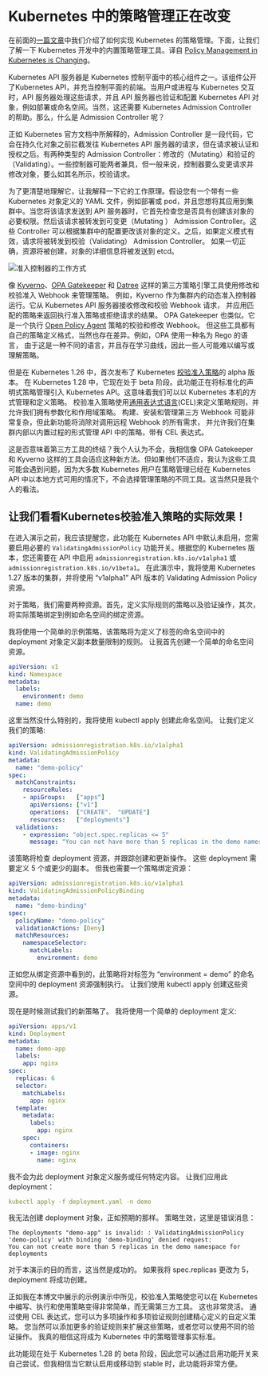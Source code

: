 # Kubernetes 中的策略管理正在改变

在前面的[一篇文章](https://yylives.cc/2023/09/10/7-steps-to-highly-effective-kubernetes-policies/)中我们介绍了如何实现 Kubernetes 的策略管理。下面，让我们了解一下 Kubernetes 开发中的内置策略管理工具。译自 [Policy Management in Kubernetes is Changing](https://eminalemdar.medium.com/policy-management-in-kubernetes-is-changing-9d4808f548a0)。

Kubernetes API 服务器是 Kubernetes 控制平面中的核心组件之一。该组件公开了Kubernetes API，并充当控制平面的前端。当用户或进程与 Kubernetes 交互时，API 服务器处理这些请求，并且 API 服务器也验证和配置 Kubernetes API 对象，例如部署或命名空间。当然，这还需要 Kubernetes Admission Controller 的帮助。那么，什么是 Admission Controller 呢？

正如 Kubernetes 官方文档中所解释的，Admission Controller 是一段代码，它会在持久化对象之前拦截发往 Kubernetes API 服务器的请求，但在请求被认证和授权之后。有两种类型的 Admission Controller：修改的（Mutating）和验证的（Validating）。一些控制器可能两者兼具，但一般来说，控制器要么变更请求并修改对象，要么如其名所示，校验请求。

为了更清楚地理解它，让我解释一下它的工作原理。假设您有一个带有一些 Kubernetes 对象定义的 YAML 文件，例如部署或 pod，并且您想将其应用到集群中。当您将该请求发送到 API 服务器时，它首先检查您是否具有创建该对象的必要权限。然后该请求被转发到可变更（Mutating ） Admission Controller。这些 Controller 可以根据集群中的配置更改该对象的定义。之后，如果定义模式有效，请求将被转发到校验（Validating） Admission Controller。 如果一切正确，资源将被创建，对象的详细信息将被发送到 etcd。

![准入控制器的工作方式](https://miro.medium.com/v2/resize:fit:828/format:webp/1*ysfawao2_9xTZYsWr_HztQ.png)

像 [Kyverno](https://kyverno.io/)、[OPA Gatekeeper](https://open-policy-agent.github.io/gatekeeper/website/) 和 [Datree](https://www.datree.io/) 这样的第三方策略引擎工具使用修改和校验准入 Webhook 来管理策略。 例如，Kyverno 作为集群内的动态准入控制器运行。它从 Kubernetes API 服务器接收修改和校验 Webhook 请求， 并应用匹配的策略来返回执行准入策略或拒绝请求的结果。 OPA Gatekeeper 也类似。它是一个执行 [Open Policy Agent](https://www.openpolicyagent.org/) 策略的校验和修改 Webhook。 但这些工具都有自己的策略定义格式，当然也存在差异。例如，OPA 使用一种名为 Rego 的语言， 由于这是一种不同的语言，并且存在学习曲线，因此一些人可能难以编写或理解策略。

但是在 Kubernetes 1.26 中，首次发布了 Kubernetes [校验准入策略](https://kubernetes.io/docs/reference/access-authn-authz/validating-admission-policy/)的 alpha 版本。 在 Kubernetes 1.28 中，它现在处于 beta 阶段。此功能正在将标准化的声明式策略管理引入 Kubernetes API。这意味着我们可以以 Kubernetes 本机的方式管理和定义策略。 校验准入策略使用[通用表达式语言](https://github.com/google/cel-spec)(CEL)来定义策略规则，并允许我们拥有参数化和作用域策略。 构建、安装和管理第三方 Webhook 可能非常复杂，但此新功能将消除对调用远程 Webhook 的所有需求， 并允许我们在集群内部以内置过程的形式管理 API 中的策略，带有 CEL 表达式。

这是否意味着第三方工具的终结？我个人认为不会，我相信像 OPA Gatekeeper 和 Kyverno 这样的工具会适应这种新方法。但如果他们不适应，我认为这些工具可能会遇到问题，因为大多数 Kubernetes 用户在策略管理已经在 Kubernetes API 中以本地方式可用的情况下，不会选择管理策略的不同工具。这当然只是我个人的看法。

## 让我们看看Kubernetes校验准入策略的实际效果！

在进入演示之前，我应该提醒您，此功能在 Kubernetes API 中默认未启用，您需要启用必要的 `ValidatingAdmissionPolicy` 功能开关。根据您的 Kubernetes 版本，您还需要在 API 中启用 `admissionregistration.k8s.io/v1alpha1` 或 `admissionregistration.k8s.io/v1beta1`。 在此演示中，我将使用 Kubernetes 1.27 版本的集群，并将使用 “v1alpha1” API 版本的 Validating Admission Policy 资源。

对于策略，我们需要两种资源。首先，定义实际规则的策略以及验证操作，其次，将实际策略绑定到例如命名空间的绑定资源。

我将使用一个简单的示例策略，该策略将为定义了标签的命名空间中的 deployment 对象定义副本数量限制的规则。 让我首先创建一个简单的命名空间资源。

```yaml
apiVersion: v1
kind: Namespace  
metadata:
  labels:    
    environment: demo  
  name: demo
```

这里当然没什么特别的，我将使用 kubectl apply 创建此命名空间。 让我们定义我们的策略:

```yaml
apiVersion: admissionregistration.k8s.io/v1alpha1
kind: ValidatingAdmissionPolicy
metadata:
  name: "demo-policy"  
spec:
  matchConstraints:
    resourceRules:
    - apiGroups:   ["apps"]
      apiVersions: ["v1"]
      operations:  ["CREATE"， "UPDATE"]
      resources:   ["deployments"]
  validations:
    - expression: "object.spec.replicas <= 5"
      message: "You can not have more than 5 replicas in the demo namespace for deployments"
```

该策略将检查 deployment 资源，并跟踪创建和更新操作。 这些 deployment 需要定义 5 个或更少的副本。 但我也需要一个策略绑定资源：

```yaml
apiVersion: admissionregistration.k8s.io/v1alpha1
kind: ValidatingAdmissionPolicyBinding  
metadata:
  name: "demo-binding"
spec:
  policyName: "demo-policy"
  validationActions: [Deny]
  matchResources:  
    namespaceSelector:
      matchLabels:
        environment: demo
```

正如您从绑定资源中看到的，此策略将对标签为 “environment = demo” 的命名空间中的 deployment 资源强制执行。 让我们使用 kubectl apply 创建这些资源。

现在是时候测试我们的新策略了。 我将使用一个简单的 deployment 定义:

```yaml
apiVersion: apps/v1
kind: Deployment
metadata:
  name: demo-app
  labels:
    app: nginx
spec:
  replicas: 6  
  selector:
    matchLabels:
      app: nginx
  template:
    metadata:
      labels:
        app: nginx
    spec:
      containers:
      - image: nginx
        name: nginx
```

我不会为此 deployment 对象定义服务或任何特定内容。 让我们应用此 deployment：

```yaml
kubectl apply -f deployment.yaml -n demo
```

我无法创建 deployment 对象，正如预期的那样。 策略生效，这里是错误消息：

```
The deployments "demo-app" is invalid: : ValidatingAdmissionPolicy  
'demo-policy' with binding 'demo-binding' denied request:
You can not create more than 5 replicas in the demo namespace for deployments
```

对于本演示的目的而言，这当然是成功的。 如果我将 spec.replicas 更改为 5，deployment 将成功创建。

正如我在本博文中展示的示例演示中所见，校验准入策略使您可以在 Kubernetes 中编写、执行和使用策略变得非常简单，而无需第三方工具。 这也非常灵活。 通过使用 CEL 表达式，您可以为多项操作和多项验证规则创建精心定义的自定义策略。 您当然可以添加更多的验证规则来扩展这些策略，或者您可以使用不同的验证操作。 我真的相信这将成为 Kubernetes 中的策略管理事实标准。

此功能现在处于 Kubernetes 1.28 的 beta 阶段，因此您可以通过启用功能开关来自己尝试，但我相信当它默认启用或移动到 stable 时，此功能将非常方便。
